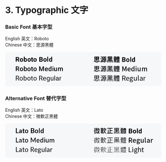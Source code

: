 # 3. Typographic 文字

### Basic Font 基本字型

English 英文：Roboto   
Chinese 中文：思源黑體

![](../.gitbook/assets/gong-zuo-qu-yu-1-fu-ben-26100.jpg)

### 

### Alternative Font 替代字型

English 英文：Lato  
Chinese 中文：微軟正黑體

![](../.gitbook/assets/gong-zuo-qu-yu-1-fu-ben-27100.jpg)



